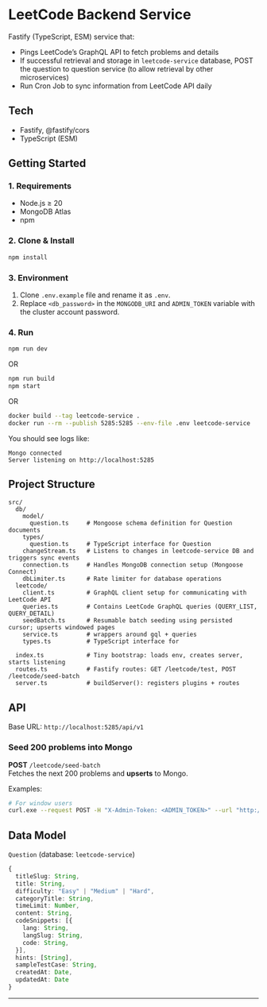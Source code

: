 # LeetCode Backend Service

Fastify (TypeScript, ESM) service that:

- Pings LeetCode’s GraphQL API to fetch problems and details
- If successful retrieval and storage in `leetcode-service` database,
  POST the question to question service (to allow retrieval by other microservices)
- Run Cron Job to sync information from LeetCode API daily

## Tech

- Fastify, @fastify/cors
- TypeScript (ESM)

## Getting Started

### 1. Requirements

- Node.js ≥ 20
- MongoDB Atlas
- npm

### 2. Clone & Install

```bash
npm install
```

### 3. Environment

1. Clone `.env.example` file and rename it as `.env`.
2. Replace `<db_password>` in the `MONGODB_URI` and `ADMIN_TOKEN` variable with the cluster account password.

### 4. Run

```bash
npm run dev
```

OR

```bash
npm run build
npm start
```

OR

```bash
docker build --tag leetcode-service .
docker run --rm --publish 5285:5285 --env-file .env leetcode-service
```

You should see logs like:

```text
Mongo connected
Server listening on http://localhost:5285
```

## Project Structure

```text
src/
  db/
    model/
      question.ts     # Mongoose schema definition for Question documents
    types/
      question.ts     # TypeScript interface for Question
    changeStream.ts   # Listens to changes in leetcode-service DB and triggers sync events
    connection.ts     # Handles MongoDB connection setup (Mongoose Connect)
    dbLimiter.ts      # Rate limiter for database operations
  leetcode/
    client.ts         # GraphQL client setup for communicating with LeetCode API
    queries.ts        # Contains LeetCode GraphQL queries (QUERY_LIST, QUERY_DETAIL)
    seedBatch.ts      # Resumable batch seeding using persisted cursor; upserts windowed pages
    service.ts        # wrappers around gql + queries
    types.ts          # TypeScript interface for 
  
  index.ts            # Tiny bootstrap: loads env, creates server, starts listening
  routes.ts           # Fastify routes: GET /leetcode/test, POST /leetcode/seed-batch
  server.ts           # buildServer(): registers plugins + routes
```

## API

Base URL: `http://localhost:5285/api/v1`

### Seed 200 problems into Mongo

**POST** `/leetcode/seed-batch`  
Fetches the next 200 problems and **upserts** to Mongo.

Examples:

```bash
# For window users
curl.exe --request POST -H "X-Admin-Token: <ADMIN_TOKEN>" --url "http://localhost:5285/api/v1/leetcode/seed-batch"
```

## Data Model

`Question` (database: `leetcode-service`)

```ts
{
  titleSlug: String,
  title: String,
  difficulty: "Easy" | "Medium" | "Hard",
  categoryTitle: String,
  timeLimit: Number,
  content: String,
  codeSnippets: [{
    lang: String,
    langSlug: String,
    code: String,
  }],
  hints: [String],
  sampleTestCase: String,
  createdAt: Date,
  updatedAt: Date
}
```

---
